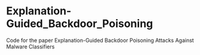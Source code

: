 # Explanation-Guided_Backdoor_Poisoning
Code for the paper Explanation-Guided Backdoor Poisoning Attacks Against Malware Classifiers
